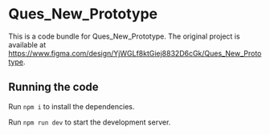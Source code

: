 
  # Ques_New_Prototype

  This is a code bundle for Ques_New_Prototype. The original project is available at https://www.figma.com/design/YjWGLf8ktGiej8832D6cGk/Ques_New_Prototype.

  ## Running the code

  Run `npm i` to install the dependencies.

  Run `npm run dev` to start the development server.
  
